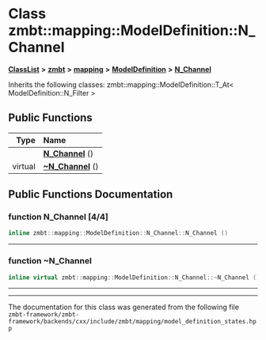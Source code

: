 

# Class zmbt::mapping::ModelDefinition::N\_Channel



[**ClassList**](annotated.md) **>** [**zmbt**](namespacezmbt.md) **>** [**mapping**](namespacezmbt_1_1mapping.md) **>** [**ModelDefinition**](classzmbt_1_1mapping_1_1ModelDefinition.md) **>** [**N\_Channel**](classzmbt_1_1mapping_1_1ModelDefinition_1_1N__Channel.md)








Inherits the following classes: zmbt::mapping::ModelDefinition::T_At< ModelDefinition::N_Filter >


































## Public Functions

| Type | Name |
| ---: | :--- |
|   | [**N\_Channel**](#function-n_channel-44) () <br> |
| virtual  | [**~N\_Channel**](#function-n_channel) () <br> |




























## Public Functions Documentation




### function N\_Channel [4/4]

```C++
inline zmbt::mapping::ModelDefinition::N_Channel::N_Channel () 
```




<hr>



### function ~N\_Channel 

```C++
inline virtual zmbt::mapping::ModelDefinition::N_Channel::~N_Channel () 
```




<hr>

------------------------------
The documentation for this class was generated from the following file `zmbt-framework/zmbt-framework/backends/cxx/include/zmbt/mapping/model_definition_states.hpp`

